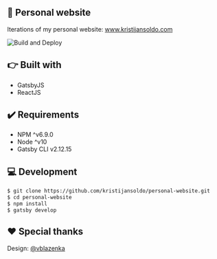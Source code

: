 🚀 Personal website
------------
Iterations of my personal website: www.kristijansoldo.com

![Build and Deploy](https://github.com/kristijansoldo/personal-website/workflows/Build%20and%20Deploy/badge.svg)

👉 Built with
---------------
- GatsbyJS
- ReactJS

✔️ Requirements
---------------
- NPM ^v6.9.0
- Node ^v10
- Gatsby CLI v2.12.15

💻 Development
---------------
```bash
$ git clone https://github.com/kristijansoldo/personal-website.git
$ cd personal-website
$ npm install
$ gatsby develop
```

❤️ Special thanks
---------------

Design: [@vblazenka]( https://github.com/vblazenka )

<!-- Security scan triggered at 2025-09-02 20:06:51 -->

<!-- Security scan triggered at 2025-09-02 20:53:31 -->